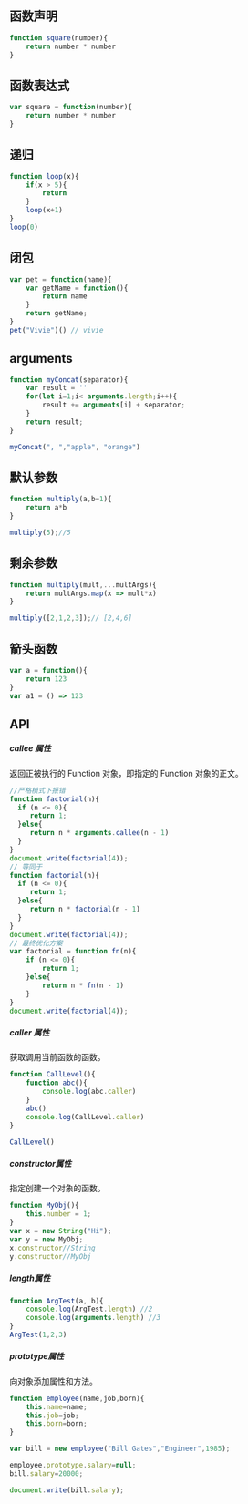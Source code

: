 ## 函数声明
```javascript
function square(number){
    return number * number
}
```

## 函数表达式
```javascript
var square = function(number){
    return number * number
}
```

## 递归
```javascript
function loop(x){
    if(x > 5){
        return
    }
    loop(x+1)
}
loop(0)
```

## 闭包
```javascript
var pet = function(name){
    var getName = function(){
        return name
    }
    return getName;
}
pet("Vivie")() // vivie
```

## arguments
```javascript
function myConcat(separator){
    var result = ''
    for(let i=1;i< arguments.length;i++){
        result += arguments[i] + separator;
    }
    return result;
}

myConcat(", ","apple", "orange")
```

## 默认参数
```javascript
function multiply(a,b=1){
    return a*b
}

multiply(5);//5
```

## 剩余参数
```javascript
function multiply(mult,...multArgs){
    return multArgs.map(x => mult*x)
}

multiply([2,1,2,3]);// [2,4,6]
```

## 箭头函数
```javascript
var a = function(){
    return 123
}
var a1 = () => 123
```

## API
##### callee 属性
返回正被执行的 Function 对象，即指定的 Function 对象的正文。

```javascript
//严格模式下报错
function factorial(n){
  if (n <= 0){
     return 1;
  }else{
     return n * arguments.callee(n - 1)
  }
}
document.write(factorial(4));
// 等同于
function factorial(n){
  if (n <= 0){
     return 1;
  }else{
     return n * factorial(n - 1)
  }
}
document.write(factorial(4));
// 最终优化方案
var factorial = function fn(n){
    if (n <= 0){
        return 1;
    }else{
        return n * fn(n - 1)
    }
}
document.write(factorial(4));
```

##### caller 属性
获取调用当前函数的函数。

```javascript
function CallLevel(){
    function abc(){
        console.log(abc.caller)
    }
    abc()
    console.log(CallLevel.caller)
}

CallLevel()
```

##### constructor属性
指定创建一个对象的函数。

```javascript
function MyObj(){
    this.number = 1;
}
var x = new String("Hi");
var y = new MyObj;
x.constructor//String
y.constructor//MyObj
```

##### length属性
```javascript
function ArgTest(a, b){
    console.log(ArgTest.length) //2
    console.log(arguments.length) //3
}
ArgTest(1,2,3)
```

##### prototype属性
向对象添加属性和方法。

```javascript
function employee(name,job,born){
    this.name=name;
    this.job=job;
    this.born=born;
}

var bill = new employee("Bill Gates","Engineer",1985);

employee.prototype.salary=null;
bill.salary=20000;

document.write(bill.salary);
```